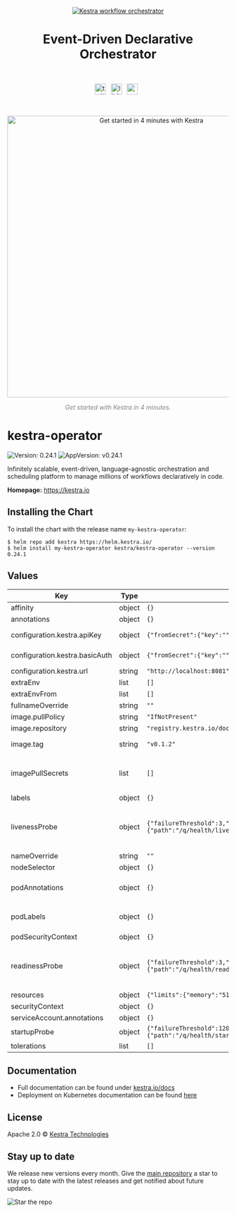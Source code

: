 <p align="center">
  <a href="https://www.kestra.io">
    <img src="https://kestra.io/banner.png"  alt="Kestra workflow orchestrator" />
  </a>
</p>

<h1 align="center" style="border-bottom: none">
    Event-Driven Declarative Orchestrator
</h1>

<br />

<p align="center">
    <a href="https://twitter.com/kestra_io"><img height="25" src="https://kestra.io/twitter.svg" alt="twitter" /></a> &nbsp;
    <a href="https://www.linkedin.com/company/kestra/"><img height="25" src="https://kestra.io/linkedin.svg" alt="linkedin" /></a> &nbsp;
<a href="https://www.youtube.com/@kestra-io"><img height="25" src="https://kestra.io/youtube.svg" alt="youtube" /></a> &nbsp;
</p>

<br />
<p align="center">
    <a href="https://go.kestra.io/video/product-overview" target="_blank">
        <img src="https://kestra.io/startvideo.png" alt="Get started in 4 minutes with Kestra" width="640px" />
    </a>
</p>
<p align="center" style="color:grey;"><i>Get started with Kestra in 4 minutes.</i></p>

# kestra-operator

![Version: 0.24.1](https://img.shields.io/badge/Version-0.24.1-informational?style=flat-square) ![AppVersion: v0.24.1](https://img.shields.io/badge/AppVersion-v0.24.1-informational?style=flat-square)

Infinitely scalable, event-driven, language-agnostic orchestration and scheduling platform to manage millions of workflows declaratively in code.

**Homepage:** <https://kestra.io>

## Installing the Chart

To install the chart with the release name `my-kestra-operator`:

```console
$ helm repo add kestra https://helm.kestra.io/
$ helm install my-kestra-operator kestra/kestra-operator --version 0.24.1
```

## Values

| Key | Type | Default | Description |
|-----|------|---------|-------------|
| affinity | object | `{}` |  |
| annotations | object | `{}` |  |
| configuration.kestra.apiKey | object | `{"fromSecret":{"key":"","name":""},"name":"[your-api-key]"}` | This is the Kestra API Key the operator will use to authenticate against the Kestra API. |
| configuration.kestra.basicAuth | object | `{"fromSecret":{"key":"","name":""},"name":"[your-basic-auth]"}` | This is the Kestra API Basic Auth the operator will use to authenticate against the Kestra API. |
| configuration.kestra.url | string | `"http://localhost:8081"` | This is the Kestra API URL the operator will connect to. |
| extraEnv | list | `[]` | Extra environment variables for containers |
| extraEnvFrom | list | `[]` | Import environment variables from ConfigMaps/Secrets |
| fullnameOverride | string | `""` | This is to override the chart name. |
| image.pullPolicy | string | `"IfNotPresent"` | This sets the pull policy for images. |
| image.repository | string | `"registry.kestra.io/docker/kestra-operator"` |  |
| image.tag | string | `"v0.1.2"` | Overrides the image tag whose default is the chart appVersion. |
| imagePullSecrets | list | `[]` | This is for the secrets for pulling an image from a private repository more information can be found here: https://kubernetes.io/docs/tasks/configure-pod-container/pull-image-private-registry/ |
| labels | object | `{}` |  |
| livenessProbe | object | `{"failureThreshold":3,"httpGet":{"path":"/q/health/live","port":8080,"scheme":"HTTP"},"initialDelaySeconds":0,"periodSeconds":5,"successThreshold":1,"timeoutSeconds":3}` | This is to setup the liveness probe, more information can be found here: https://kubernetes.io/docs/tasks/configure-pod-container/configure-liveness-readiness-startup-probes/ |
| nameOverride | string | `""` | This is to override the chart name. |
| nodeSelector | object | `{}` |  |
| podAnnotations | object | `{}` | For more information checkout: https://kubernetes.io/docs/concepts/overview/working-with-objects/annotations/ |
| podLabels | object | `{}` | For more information checkout: https://kubernetes.io/docs/concepts/overview/working-with-objects/labels/ |
| podSecurityContext | object | `{}` |  |
| readinessProbe | object | `{"failureThreshold":3,"httpGet":{"path":"/q/health/ready","port":8080,"scheme":"HTTP"},"initialDelaySeconds":0,"periodSeconds":5,"successThreshold":1,"timeoutSeconds":3}` | This is to setup the readiness probe, more information can be found here: https://kubernetes.io/docs/tasks/configure-pod-container/configure-liveness-readiness-startup-probes/ |
| resources | object | `{"limits":{"memory":"512Mi"},"requests":{"cpu":"250m","memory":"256Mi"}}` | Resource requests and limits for the container |
| securityContext | object | `{}` |  |
| serviceAccount.annotations | object | `{}` | Annotations to add to the service account |
| startupProbe | object | `{"failureThreshold":120,"httpGet":{"path":"/q/health/started","port":8080,"scheme":"HTTP"},"initialDelaySeconds":1,"periodSeconds":1,"successThreshold":1,"timeoutSeconds":1}` | This is to setup the startup probe |
| tolerations | list | `[]` |  |

## Documentation
* Full documentation can be found under [kestra.io/docs](https://kestra.io/docs)
* Deployment on Kubernetes documentation can be found [here](https://kestra.io/docs/installation/kubernetes)

## License
Apache 2.0 © [Kestra Technologies](https://kestra.io)

## Stay up to date

We release new versions every month. Give the [main repository](https://github.com/kestra-io/kestra) a star to stay up to date with the latest releases and get notified about future updates.

![Star the repo](https://kestra.io/star.gif)
